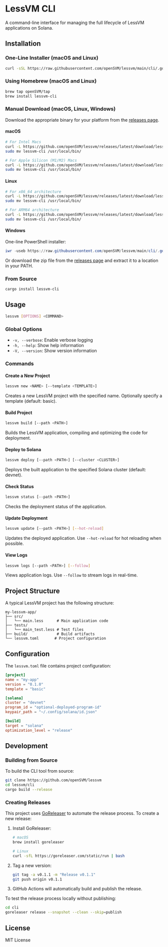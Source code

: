 # LessVM CLI

A command-line interface for managing the full lifecycle of LessVM applications on Solana.

## Installation

### One-Line Installer (macOS and Linux)

```bash
curl -sSL https://raw.githubusercontent.com/openSVM/lessvm/main/cli/.goreleaser.install.sh | bash
```

### Using Homebrew (macOS and Linux)

```bash
brew tap openSVM/tap
brew install lessvm-cli
```

### Manual Download (macOS, Linux, Windows)

Download the appropriate binary for your platform from the [releases page](https://github.com/openSVM/lessvm/releases).

#### macOS

```bash
# For Intel Macs
curl -L https://github.com/openSVM/lessvm/releases/latest/download/lessvm-cli_macos_x86_64.tar.gz | tar xz
sudo mv lessvm-cli /usr/local/bin/

# For Apple Silicon (M1/M2) Macs
curl -L https://github.com/openSVM/lessvm/releases/latest/download/lessvm-cli_macos_aarch64.tar.gz | tar xz
sudo mv lessvm-cli /usr/local/bin/
```

#### Linux

```bash
# For x86_64 architecture
curl -L https://github.com/openSVM/lessvm/releases/latest/download/lessvm-cli_linux_x86_64.tar.gz | tar xz
sudo mv lessvm-cli /usr/local/bin/

# For ARM64 architecture
curl -L https://github.com/openSVM/lessvm/releases/latest/download/lessvm-cli_linux_aarch64.tar.gz | tar xz
sudo mv lessvm-cli /usr/local/bin/
```

#### Windows

One-line PowerShell installer:

```powershell
iwr -useb https://raw.githubusercontent.com/openSVM/lessvm/main/cli/.goreleaser.install.ps1 | iex
```

Or download the zip file from the [releases page](https://github.com/openSVM/lessvm/releases) and extract it to a location in your PATH.

### From Source

```bash
cargo install lessvm-cli
```

## Usage

```bash
lessvm [OPTIONS] <COMMAND>
```

### Global Options

- `-v, --verbose`: Enable verbose logging
- `-h, --help`: Show help information
- `-V, --version`: Show version information

### Commands

#### Create a New Project

```bash
lessvm new <NAME> [--template <TEMPLATE>]
```

Creates a new LessVM project with the specified name. Optionally specify a template (default: basic).

#### Build Project

```bash
lessvm build [--path <PATH>]
```

Builds the LessVM application, compiling and optimizing the code for deployment.

#### Deploy to Solana

```bash
lessvm deploy [--path <PATH>] [--cluster <CLUSTER>]
```

Deploys the built application to the specified Solana cluster (default: devnet).

#### Check Status

```bash
lessvm status [--path <PATH>]
```

Checks the deployment status of the application.

#### Update Deployment

```bash
lessvm update [--path <PATH>] [--hot-reload]
```

Updates the deployed application. Use `--hot-reload` for hot reloading when possible.

#### View Logs

```bash
lessvm logs [--path <PATH>] [--follow]
```

Views application logs. Use `--follow` to stream logs in real-time.

## Project Structure

A typical LessVM project has the following structure:

```
my-lessvm-app/
├── src/
│   └── main.less      # Main application code
├── tests/
│   └── main_test.less # Test files
├── build/             # Build artifacts
└── lessvm.toml       # Project configuration
```

## Configuration

The `lessvm.toml` file contains project configuration:

```toml
[project]
name = "my-app"
version = "0.1.0"
template = "basic"

[solana]
cluster = "devnet"
program_id = "optional-deployed-program-id"
keypair_path = "~/.config/solana/id.json"

[build]
target = "solana"
optimization_level = "release"
```

## Development

### Building from Source

To build the CLI tool from source:

```bash
git clone https://github.com/openSVM/lessvm
cd lessvm/cli
cargo build --release
```

### Creating Releases

This project uses [GoReleaser](https://goreleaser.com/) to automate the release process. To create a new release:

1. Install GoReleaser:
   ```bash
   # macOS
   brew install goreleaser

   # Linux
   curl -sfL https://goreleaser.com/static/run | bash
   ```

2. Tag a new version:
   ```bash
   git tag -a v0.1.1 -m "Release v0.1.1"
   git push origin v0.1.1
   ```

3. GitHub Actions will automatically build and publish the release.

To test the release process locally without publishing:

```bash
cd cli
goreleaser release --snapshot --clean --skip=publish
```

## License

MIT License
